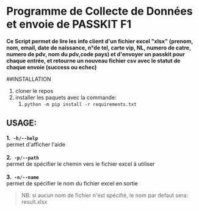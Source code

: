 # Programme de Collecte de Données et envoie de PASSKIT F1

**Ce Script permet de lire les info client d'un fichier excel "xlsx"
(prenom, nom, email, date de naissance, n°de tel, carte vip, NL, 
numero de catre, numero de pdv, nom du pdv,code pays) et d'envoyer
un passkit pour chaque entrée, et retourne un nouveau fichier csv
avec le statut de chaque envoie (success ou echec)**

##INSTALLATION
1. cloner le repos
2. installer les paquets avec la commande:
   1. `python -m pip install -r requirements.txt`

## USAGE:
**1.` -h/--help`** <br>
permet d'afficher l'aide
<br>
<br>
**2.` -p/--path`** <br>
permet de spécifier le chemin vers le fichier excel à utiliser
<br>
<br>
**3.` -n/--name`** <br>
permet de spécifier le nom du fichier excel en sortie <br>
> NB: si aucun nom de fichier n'est spécifié, le nom par defaut sera: result.xlsx
> 
<br>
<br>

